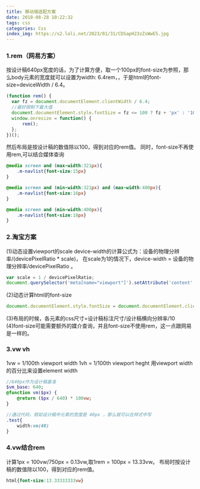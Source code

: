 ```yaml
---
title: 移动端适配方案
date: 2018-08-28 10:22:32
tags: css
categories: Css
index_img: https://s2.loli.net/2023/01/31/CDSapH23zZsWwE5.jpg
---
```



### 1.rem（网易方案）
按设计稿640px宽度的话，为了计算方便，取一个100px的font-size为参照，那么body元素的宽度就可以设置为width: 6.4rem，，于是html的font-size=deviceWidth / 6.4。
```javascript
(function rem() {
  var fz = document.documentElement.clientWidth / 6.4;
  //最好限制下最大值
  document.documentElement.style.fontSize = fz <= 100 ? fz + 'px' : '100px';
  window.onresize = function() {
	  rem();
  };
})();
```
然后布局是按设计稿的数值除以100，得到对应的rem值。
同时，font-size不再使用rem,可以结合媒体查询
```css
@media screen and (max-width:321px){
    .m-navlist{font-size:15px}
}

@media screen and (min-width:321px) and (max-width:400px){
    .m-navlist{font-size:16px}
}

@media screen and (min-width:400px){
    .m-navlist{font-size:18px}
}
```


### 2.淘宝方案
(1)动态设置viewport的scale
device-width的计算公式为：设备的物理分辨率/(devicePixelRatio * scale)，
在scale为1的情况下，device-width = 设备的物理分辨率/devicePixelRatio 。
```javascript
var scale = 1 / devicePixelRatio;
document.querySelector('meta[name="viewport"]').setAttribute('content','initial-scale=' + scale + ', maximum-scale=' + scale + ', minimum-scale=' + scale + ', user-scalable=no');
```
(2)动态计算html的font-size
```javascript
document.documentElement.style.fontSize = document.documentElement.clientWidth / 10 + 'px';
```
(3)布局的时候，各元素的css尺寸=设计稿标注尺寸/设计稿横向分辨率/10
(4)font-size可能需要额外的媒介查询，并且font-size不使用rem，这一点跟网易是一样的。


### 3.vw vh
1vw = 1/100th viewport width
1vh = 1/100th viewport heght
用viewport width的百分比来设置element width
```sass
//640px作为设计稿基准
$vm_base: 640; 
@function vm($px) {
    @return ($px / 640) * 100vw;
}

//通过代码，假如设计稿中元素的宽度是 40px ，那么就可以在样式中写
.test{
    width:vm(40)
}
```


### 4.vw结合rem
计算1px = 100vw/750px = 0.13vw,取1rem = 100px = 13.33vw。
布局时按设计稿的数值除以100，得到对应的rem值。
```css
html{font-size:13.33333333vw}
```


